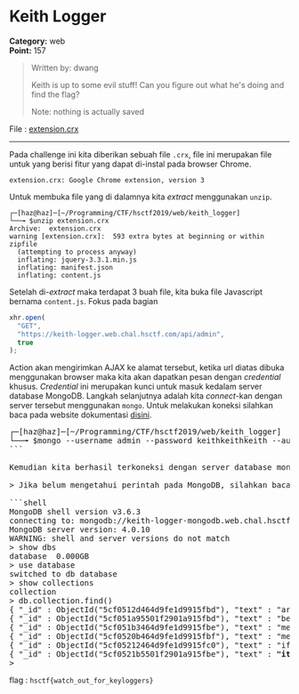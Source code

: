 # Keith Logger
**Category:** web <br>
**Point:** 157

> Written by: dwang
> 
> Keith is up to some evil stuff! Can you figure out what he's doing and find the flag?
> 
> Note: nothing is actually saved

File : [extension.crx](https://ctf.hsctf.com/files/06b639a54f7c556d3462a44f2fbecc84/extension.crx?token=eyJ0ZWFtX2lkIjoxODMyLCJ1c2VyX2lkIjoyODY3LCJmaWxlX2lkIjo1fQ.XRTiMw.lhSoGlLbLX6DexSRRm2C_nvNdUI)

---

Pada challenge ini kita diberikan sebuah file `.crx`, file ini merupakan file untuk yang berisi fitur yang dapat di-instal pada browser Chrome.

```
extension.crx: Google Chrome extension, version 3
```

Untuk membuka file yang di dalamnya kita _extract_ menggunakan `unzip`.

```console
┌─[haz@haz]─[~/Programming/CTF/hsctf2019/web/keith_logger]
└──╼ $unzip extension.crx
Archive:  extension.crx
warning [extension.crx]:  593 extra bytes at beginning or within zipfile
  (attempting to process anyway)
  inflating: jquery-3.3.1.min.js     
  inflating: manifest.json           
  inflating: content.js
```

Setelah di-_extract_ maka terdapat 3 buah file, kita buka file Javascript bernama `content.js`. Fokus pada bagian

```javascript
xhr.open(
  "GET",
  "https://keith-logger.web.chal.hsctf.com/api/admin",
  true
);
```

Action akan mengirimkan AJAX ke alamat tersebut, ketika url diatas dibuka menggunakan browser maka kita akan dapatkan pesan dengan _credential_ khusus. _Credential_ ini merupakan kunci untuk masuk kedalam server database MongoDB. Langkah selanjutnya adalah kita _connect_-kan dengan server tersebut menggunakan `mongo`. Untuk melakukan koneksi silahkan baca pada website dokumentasi [disini](https://docs.mongodb.com/manual/mongo/).

<pre>
┌─[haz@haz]─[~/Programming/CTF/hsctf2019/web/keith_logger]
└──╼ $mongo --username admin --password keithkeithkeith --authenticationDatabase "admin" keith-logger-mongodb.web.chal.hsctf.com:27017
```

Kemudian kita berhasil terkoneksi dengan server database mongo. Selanjutnya kita cek semua _database_ dan _collection_ yang ada untuk menemukan flag-nya.

> Jika belum mengetahui perintah pada MongoDB, silahkan baca pada tutorial [berikut](https://dzone.com/articles/top-10-most-common-commands-for-beginners) atau melalui [Official Quick Reference](https://docs.mongodb.com/manual/reference/mongo-shell/).

```shell
MongoDB shell version v3.6.3
connecting to: mongodb://keith-logger-mongodb.web.chal.hsctf.com:27017/test
MongoDB server version: 4.0.10
WARNING: shell and server versions do not match
> show dbs
database  0.000GB
> use database
switched to db database
> show collections
collection
> db.collection.find()
{ "_id" : ObjectId("5cf0512d464d9fe1d9915fbd"), "text" : "are kitties cool", "url" : "https://keith-logger.web.chal.hsctf.com/", "time" : "21:54:53.925045" }
{ "_id" : ObjectId("5cf051a95501f2901a915fbd"), "text" : "because i think they are", "url" : "https://keith-logger.web.chal.hsctf.com/", "time" : "21:56:57.974856" }
{ "_id" : ObjectId("5cf051b3464d9fe1d9915fbe"), "text" : "meow! :3", "url" : "https://keith-logger.web.chal.hsctf.com/", "time" : "21:57:07.295378" }
{ "_id" : ObjectId("5cf0520b464d9fe1d9915fbf"), "text" : "meow! :3", "url" : "https://keith-logger.web.chal.hsctf.com/", "time" : "21:58:35.030635" }
{ "_id" : ObjectId("5cf05212464d9fe1d9915fc0"), "text" : "if you're looking for the flag", "url" : "https://keith-logger.web.chal.hsctf.com/", "time" : "21:58:42.170470" }
{ "_id" : ObjectId("5cf0521b5501f2901a915fbe"), "text" : <b>"it's hsctf{watch_out_for_keyloggers}"</b>, "url" : "https://keith-logger.web.chal.hsctf.com/", "time" : "21:58:51.359556" }
> 
</pre>

flag : `hsctf{watch_out_for_keyloggers}`